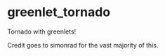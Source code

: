 greenlet_tornado
================

Tornado with greenlets!

Credit goes to simonrad for the vast majority of this.

